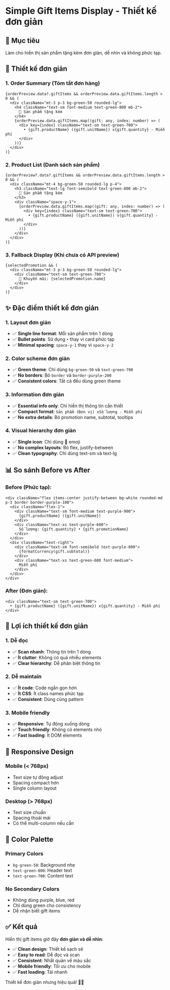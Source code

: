 # Simple Gift Items Display - Thiết kế đơn giản

## 🎯 **Mục tiêu**
Làm cho hiển thị sản phẩm tặng kèm đơn giản, dễ nhìn và không phức tạp.

## 🎨 **Thiết kế đơn giản**

### **1. Order Summary (Tóm tắt đơn hàng)**
```tsx
{orderPreview.data?.giftItems && orderPreview.data.giftItems.length > 0 && (
  <div className="mt-3 p-3 bg-green-50 rounded-lg">
    <h4 className="text-sm font-medium text-green-800 mb-2">
      🎁 Sản phẩm tặng kèm
    </h4>
    {orderPreview.data.giftItems.map((gift: any, index: number) => (
      <div key={index} className="text-sm text-green-700">
        • {gift.productName} ({gift.unitName}) x{gift.quantity} - Miễn phí
      </div>
    ))}
  </div>
)}
```

### **2. Product List (Danh sách sản phẩm)**
```tsx
{orderPreview?.data?.giftItems && orderPreview.data.giftItems.length > 0 && (
  <div className="mt-4 bg-green-50 rounded-lg p-4">
    <h3 className="text-lg font-semibold text-green-800 mb-2">
      🎁 Sản phẩm tặng kèm
    </h3>
    <div className="space-y-1">
      {orderPreview.data.giftItems.map((gift: any, index: number) => (
        <div key={index} className="text-sm text-green-700">
          • {gift.productName} ({gift.unitName}) x{gift.quantity} - Miễn phí
        </div>
      ))}
    </div>
  </div>
)}
```

### **3. Fallback Display (Khi chưa có API preview)**
```tsx
{selectedPromotion && (
  <div className="mt-3 p-3 bg-green-50 rounded-lg">
    <div className="text-sm text-green-700">
      🎁 Khuyến mãi: {selectedPromotion.name}
    </div>
  </div>
)}
```

## ✨ **Đặc điểm thiết kế đơn giản**

### **1. Layout đơn giản**
- ✅ **Single line format**: Mỗi sản phẩm trên 1 dòng
- ✅ **Bullet points**: Sử dụng `•` thay vì card phức tạp
- ✅ **Minimal spacing**: `space-y-1` thay vì `space-y-2`

### **2. Color scheme đơn giản**
- ✅ **Green theme**: Chỉ dùng `bg-green-50` và `text-green-700`
- ✅ **No borders**: Bỏ `border` và `border-purple-200`
- ✅ **Consistent colors**: Tất cả đều dùng green theme

### **3. Information đơn giản**
- ✅ **Essential info only**: Chỉ hiển thị thông tin cần thiết
- ✅ **Compact format**: `Sản phẩm (Đơn vị) xSố lượng - Miễn phí`
- ✅ **No extra details**: Bỏ promotion name, subtotal, tooltips

### **4. Visual hierarchy đơn giản**
- ✅ **Single icon**: Chỉ dùng 🎁 emoji
- ✅ **No complex layouts**: Bỏ flex, justify-between
- ✅ **Clean typography**: Chỉ dùng text-sm và text-lg

## 📊 **So sánh Before vs After**

### **Before (Phức tạp):**
```tsx
<div className="flex items-center justify-between bg-white rounded-md p-3 border border-purple-100">
  <div className="flex-1">
    <div className="text-sm font-medium text-purple-900">
      {gift.productName} ({gift.unitName})
    </div>
    <div className="text-xs text-purple-600">
      Số lượng: {gift.quantity} • {gift.promotionName}
    </div>
  </div>
  <div className="text-right">
    <div className="text-sm font-semibold text-purple-800">
      {formatCurrency(gift.subtotal)}
    </div>
    <div className="text-xs text-green-600 font-medium">
      Miễn phí
    </div>
  </div>
</div>
```

### **After (Đơn giản):**
```tsx
<div className="text-sm text-green-700">
  • {gift.productName} ({gift.unitName}) x{gift.quantity} - Miễn phí
</div>
```

## 🎯 **Lợi ích thiết kế đơn giản**

### **1. Dễ đọc**
- ✅ **Scan nhanh**: Thông tin trên 1 dòng
- ✅ **Ít clutter**: Không có quá nhiều elements
- ✅ **Clear hierarchy**: Dễ phân biệt thông tin

### **2. Dễ maintain**
- ✅ **Ít code**: Code ngắn gọn hơn
- ✅ **Ít CSS**: Ít class names phức tạp
- ✅ **Consistent**: Dùng cùng pattern

### **3. Mobile friendly**
- ✅ **Responsive**: Tự động xuống dòng
- ✅ **Touch friendly**: Không có elements nhỏ
- ✅ **Fast loading**: Ít DOM elements

## 📱 **Responsive Design**

### **Mobile (< 768px)**
- Text size tự động adjust
- Spacing compact hơn
- Single column layout

### **Desktop (> 768px)**
- Text size chuẩn
- Spacing thoải mái
- Có thể multi-column nếu cần

## 🎨 **Color Palette**

### **Primary Colors**
- `bg-green-50`: Background nhẹ
- `text-green-800`: Header text
- `text-green-700`: Content text

### **No Secondary Colors**
- Không dùng purple, blue, red
- Chỉ dùng green cho consistency
- Dễ nhận biết gift items

## ✅ **Kết quả**

Hiển thị gift items giờ đây **đơn giản và dễ nhìn**:
- ✅ **Clean design**: Thiết kế sạch sẽ
- ✅ **Easy to read**: Dễ đọc và scan
- ✅ **Consistent**: Nhất quán về màu sắc
- ✅ **Mobile friendly**: Tối ưu cho mobile
- ✅ **Fast loading**: Tải nhanh

Thiết kế đơn giản nhưng hiệu quả! 🎁✨
